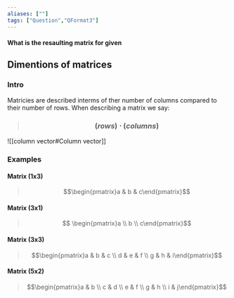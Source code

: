 ```yaml
---
aliases: [""]
tags: ["Question","QFormat3"]
---
```


#### What is the resaulting matrix for given
## Dimentions of matrices
### Intro

Matricies are described interms of ther number of columns compared to their number of rows.
When describing a matrix we say:

> ### $$ (rows)\cdot(columns) $$

![[column vector#Column vector]]

### Examples

#### Matrix (1x3)
> $$\begin{pmatrix}a & b & c\end{pmatrix}$$

#### Matrix (3x1)
> $$ \begin{pmatrix}a  \\ b \\ c\end{pmatrix}$$

#### Matrix (3x3)
> $$\begin{pmatrix}a & b & c \\ d  & e & f \\ g  & h & i\end{pmatrix}$$

#### Matrix (5x2)
> $$\begin{pmatrix}a & b \\ c & d  \\ e & f \\ g & h \\ i & j\end{pmatrix}$$